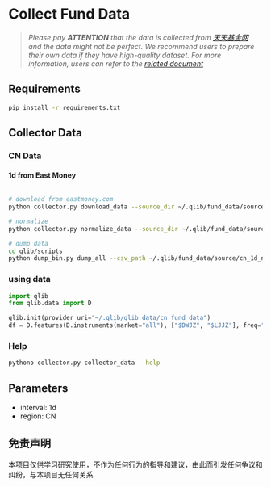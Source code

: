 # Collect Fund Data

> *Please pay **ATTENTION** that the data is collected from [天天基金网](https://fund.eastmoney.com/) and the data might not be perfect. We recommend users to prepare their own data if they have high-quality dataset. For more information, users can refer to the [related document](https://qlib.readthedocs.io/en/latest/component/data.html#converting-csv-format-into-qlib-format)*

## Requirements

```bash
pip install -r requirements.txt
```

## Collector Data


### CN Data

#### 1d from East Money

```bash

# download from eastmoney.com
python collector.py download_data --source_dir ~/.qlib/fund_data/source/cn_data --region CN --start 2020-11-01 --end 2020-11-10 --delay 0.1 --interval 1d

# normalize
python collector.py normalize_data --source_dir ~/.qlib/fund_data/source/cn_data --normalize_dir ~/.qlib/fund_data/source/cn_1d_nor --region CN --interval 1d --date_field_name FSRQ

# dump data
cd qlib/scripts
python dump_bin.py dump_all --csv_path ~/.qlib/fund_data/source/cn_1d_nor --qlib_dir ~/.qlib/qlib_data/cn_fund_data --freq day --date_field_name FSRQ --include_fields DWJZ,LJJZ

```

### using data

```python
import qlib
from qlib.data import D

qlib.init(provider_uri="~/.qlib/qlib_data/cn_fund_data")
df = D.features(D.instruments(market="all"), ["$DWJZ", "$LJJZ"], freq="day")
```


### Help
```bash
pythono collector.py collector_data --help
```

## Parameters

- interval: 1d
- region: CN

## 免责声明

本项目仅供学习研究使用，不作为任何行为的指导和建议，由此而引发任何争议和纠纷，与本项目无任何关系
